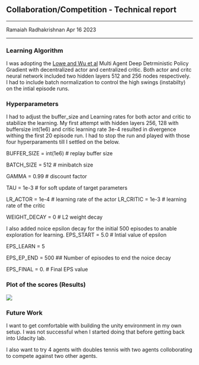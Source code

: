 ## Collaboration/Competition - Technical report
-------------------------------------------

Ramaiah Radhakrishnan
Apr 16 2023

-----------------------------

### Learning Algorithm

I was adopting the [Lowe and Wu et al](https://papers.nips.cc/paper/7217-multi-agent-actor-critic-for-mixed-cooperative-competitive-environments.pdf) 
Multi Agent Deep Detrministic Policy Gradient with decentralized actor and centralized critic. Both actor and critc neural network included two hidden layers
512 and 256 nodes respectively. I had to include batch normalization to control the high swings (instabilty) on the intial episode runs.

### Hyperparameters

I had to adjust the buffer_size and Learning rates for both actor and critic to stabilize the learning. My first attempt with 
hidden layers 256, 128 with buffersize int(1e6) and critic learning rate 3e-4 resulted in divergence withing the first 20 episode run. I had to stop the 
run and played with those four hyperparaments till I settled on the below.

BUFFER_SIZE = int(1e6)  # replay buffer size

BATCH_SIZE = 512        # minibatch size

GAMMA = 0.99            # discount factor

TAU = 1e-3              # for soft update of target parameters

LR_ACTOR = 1e-4         # learning rate of the actor 
LR_CRITIC = 1e-3        # learning rate of the critic

WEIGHT_DECAY = 0   # L2 weight decay

I also added noice epsilon decay for the initial 500 episodes to anable exploration for learning.
EPS_START = 5.0        # Intial value of epsilon

EPS_LEARN = 5

EPS_EP_END = 500       ## Number of episodes to end the noice decay

EPS_FINAL = 0.         # Final EPS value

### Plot of the scores (Results)

<img src="https://github.com/rradhakr-git/UdacityColloborationCompetition/blob/main/Tennis_score_2500Episode.png?raw=true"/>


### Future Work

 
 I want to get comfortable with building the unity environment in my own setup. I was not successful when I started doing that before getting back into 
 Udacity lab.
 
 I also want to try 4 agents with doubles tennis with two agents colloborating to compete against two other agents.

